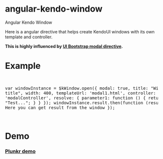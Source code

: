 angular-kendo-window
====================

Angular Kendo Window

Here is a angular directive that helps create KendoUI windows with its
own template and controller.

<b>This is highly influenced by <a target='_blank' href='http://angular-ui.github.io/bootstrap/#/modal'>UI Bootstrap modal directive</a>.</b>

<h1>Example</h1>
<pre>
 
   var windowInstance = $kWindow.open({
                        modal: true,
                        title: "Window title",
                        width: 400,
                        templateUrl: 'modal1.html',
                        controller: 'modalController',
                        resolve: {
                            parameter1: function () {
                                return "Test...";
                            }
                        }
                    });
                    windowInstance.result.then(function (result) {
                        // Here you can get result from the window
                    });
 
</pre>
<h1>Demo</h1>

<h3>
<a target='_blank' href='http://plnkr.co/edit/0AgWTigMDEVZEYcCSktq?p=preview'>Plunkr demo</a>
</h3>
